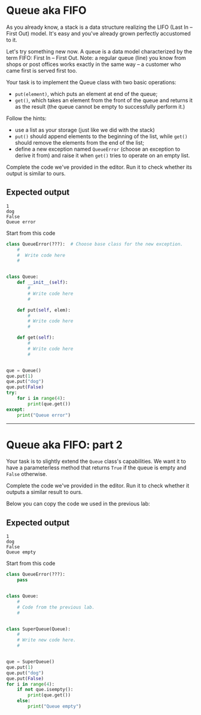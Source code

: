 # Queue aka FIFO
As you already know, a stack is a data structure realizing the LIFO (Last In – First Out) model. It's easy and you've already grown perfectly accustomed to it.

Let's try something new now. A queue is a data model characterized by the term FIFO: First In – First Out. Note: a regular queue (line) you know from shops or post offices works exactly in the same way – a customer who came first is served first too.

Your task is to implement the Queue class with two basic operations:
 - ```put(element)```, which puts an element at end of the queue;
 - ```get()```, which takes an element from the front of the queue and returns it as the result (the queue cannot be empty to successfully perform it.)

Follow the hints:
 - use a list as your storage (just like we did with the stack)
 - ```put()``` should append elements to the beginning of the list, while ```get()``` should remove the elements from the end of the list;
 - define a new exception named ```QueueError``` (choose an exception to derive it from) and raise it when ```get()``` tries to operate on an empty list.

Complete the code we've provided in the editor. Run it to check whether its output is similar to ours.

## Expected output

```
1
dog
False
Queue error
```

Start from this code

```python
class QueueError(???):  # Choose base class for the new exception.
    #
    #  Write code here
    #


class Queue:
    def __init__(self):
        #
        # Write code here
        #

    def put(self, elem):
        #
        # Write code here
        #

    def get(self):
        #
        # Write code here
        #


que = Queue()
que.put(1)
que.put("dog")
que.put(False)
try:
    for i in range(4):
        print(que.get())
except:
    print("Queue error")
```

<hr>

# Queue aka FIFO: part 2
Your task is to slightly extend the ```Queue``` class's capabilities. We want it to have a parameterless method that returns ```True``` if the queue is empty and ```False``` otherwise. 

Complete the code we've provided in the editor. Run it to check whether it outputs a similar result to ours.

Below you can copy the code we used in the previous lab:

## Expected output

```
1
dog
False
Queue empty
```

Start from this code

```python
class QueueError(???):
    pass


class Queue:
    #
    # Code from the previous lab.
    #


class SuperQueue(Queue):
    #
    # Write new code here.
    #


que = SuperQueue()
que.put(1)
que.put("dog")
que.put(False)
for i in range(4):
    if not que.isempty():
        print(que.get())
    else:
        print("Queue empty")
```